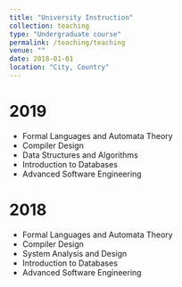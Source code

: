 ```yaml
---
title: "University Instruction"
collection: teaching
type: "Undergraduate course"
permalink: /teaching/teaching
venue: ""
date: 2018-01-01
location: "City, Country"
---
```


# 2019

* Formal Languages and Automata Theory
* Compiler Design
* Data Structures and Algorithms
* Introduction to Databases
* Advanced Software Engineering

# 2018

* Formal Languages and Automata Theory
* Compiler Design
* System Analysis and Design 
* Introduction to Databases
* Advanced Software Engineering